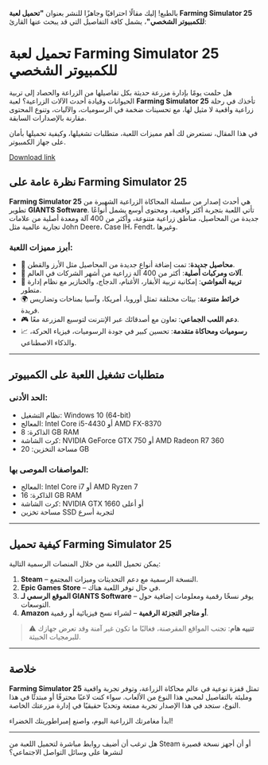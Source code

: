 بالطبع! إليك مقالًا احترافيًا وجاهزًا للنشر بعنوان **"تحميل لعبة Farming Simulator 25 للكمبيوتر الشخصي"**، يشمل كافة التفاصيل التي قد يبحث عنها القارئ:
# تحميل لعبة Farming Simulator 25 للكمبيوتر الشخصي
هل حلمت يومًا بإدارة مزرعة حديثة بكل تفاصيلها من الزراعة والحصاد إلى تربية الحيوانات وقيادة أحدث الآلات الزراعية؟ لعبة **Farming Simulator 25** تأخذك في رحلة زراعية واقعية لا مثيل لها، مع تحسينات ضخمة في الرسوميات، والآليات، وتنوع المحتوى مقارنة بالإصدارات السابقة.

في هذا المقال، نستعرض لك أهم مميزات اللعبة، متطلبات تشغيلها، وكيفية تحميلها بأمان على جهاز الكمبيوتر.

[Download link]( https://igetintopc.info/download-latest-software-setup/)

## نظرة عامة على Farming Simulator 25

**Farming Simulator 25** هي أحدث إصدار من سلسلة المحاكاة الزراعية الشهيرة من تطوير **GIANTS Software**. تأتي اللعبة بتجربة أكثر واقعية، ومحتوى أوسع يشمل أنواعًا جديدة من المحاصيل، مناطق زراعية متنوعة، وأكثر من 400 آلة ومعدة أصلية من علامات تجارية عالمية مثل John Deere، Case IH، Fendt، وغيرها.

### أبرز مميزات اللعبة:

* 🌾 **محاصيل جديدة**: تمت إضافة أنواع جديدة من المحاصيل مثل الأرز والقطن.
* 🚜 **آلات ومركبات أصلية**: أكثر من 400 آلة زراعية من أشهر الشركات في العالم.
* 🐄 **تربية المواشي**: إمكانية تربية الأبقار، الأغنام، الدجاج، والخنازير مع نظام إدارة متطور.
* 🌍 **خرائط متنوعة**: بيئات مختلفة تمثل أوروبا، أمريكا، وآسيا بمناخات وتضاريس فريدة.
* 🎮 **دعم اللعب الجماعي**: تعاون مع أصدقائك عبر الإنترنت لتوسيع المزرعة معًا.
* 📈 **رسوميات ومحاكاة متقدمة**: تحسين كبير في جودة الرسوميات، فيزياء الحركة، والذكاء الاصطناعي.

---

## متطلبات تشغيل اللعبة على الكمبيوتر

### الحد الأدنى:

* نظام التشغيل: Windows 10 (64-bit)
* المعالج: Intel Core i5-4430 أو AMD FX-8370
* الذاكرة: 8 GB RAM
* كرت الشاشة: NVIDIA GeForce GTX 750 أو AMD Radeon R7 360
* مساحة التخزين: 20 GB

### المواصفات الموصى بها:

* المعالج: Intel Core i7 أو AMD Ryzen 7
* الذاكرة: 16 GB RAM
* كرت الشاشة: NVIDIA GTX 1660 أو أعلى
* مساحة تخزين SSD لتجربة أسرع

---

## كيفية تحميل Farming Simulator 25

يمكن تحميل اللعبة من خلال المنصات الرسمية التالية:

1. **Steam** – النسخة الرسمية مع دعم التحديثات وميزات المجتمع.
2. **Epic Games Store** – في حال توفر اللعبة هناك.
3. **الموقع الرسمي لـ GIANTS Software** – يوفر نسخًا رقمية ومعلومات إضافية حول التوسعات.
4. **Amazon أو متاجر التجزئة الرقمية** – لشراء نسخ فيزيائية أو رقمية.

> ⚠️ **تنبيه هام**: تجنب المواقع المقرصنة، فغالبًا ما تكون غير آمنة وقد تعرض جهازك للبرمجيات الخبيثة.

---

## خلاصة

**Farming Simulator 25** تمثل قفزة نوعية في عالم محاكاة الزراعة، وتوفر تجربة واقعية ومليئة بالتفاصيل لمحبي هذا النوع من الألعاب. سواء كنت لاعبًا محترفًا أو مبتدئًا في هذا النوع، ستجد في هذا الإصدار تجربة ممتعة وتحديًا حقيقيًا في إدارة مزرعتك الخاصة.

ابدأ مغامرتك الزراعية اليوم، واصنع إمبراطوريتك الخضراء!

---

هل ترغب أن أضيف روابط مباشرة لتحميل اللعبة من Steam أو أن أجهز نسخة قصيرة لنشرها على وسائل التواصل الاجتماعي؟
